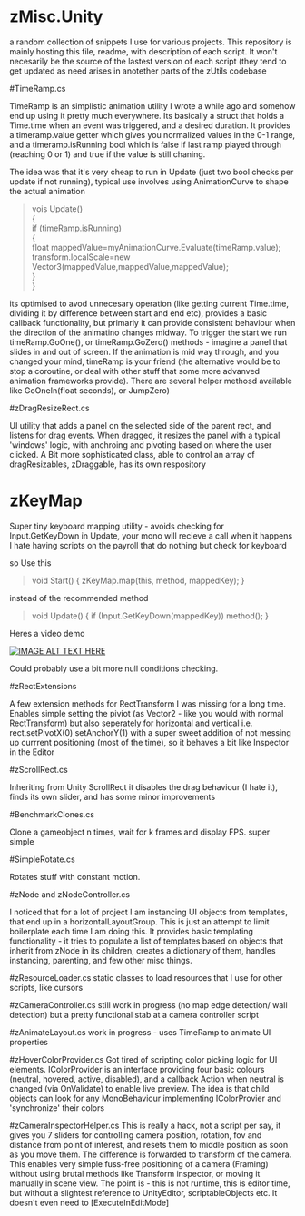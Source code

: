 # zMisc.Unity
a random collection of snippets I use for various projects. This repository is mainly hosting this file, readme, with description of each script.
It won't necesarily be the source of the lastest version of each script (they tend to get updated as need arises in anotether parts of the zUtils codebase

#TimeRamp.cs

TimeRamp is an simplistic animation utility I wrote a while ago and somehow end up using it pretty much everywhere.
Its basically a struct that holds a Time.time when an event was triggered, and a desired duration. It provides a timeramp.value getter which gives you normalized values in the 0-1 range, and a timeramp.isRunning bool which is false if last ramp played through (reaching 0 or 1) and true if the value is still chaning.

The idea was that it's very cheap to run in Update (just two bool checks per update if not running), typical use involves using AnimationCurve to shape the actual animation

>vois Update()<br/>
>{<br/>
> if (timeRamp.isRunning)<br/>
>  {<br/>
>  float mappedValue=myAnimationCurve.Evaluate(timeRamp.value);<br/>
>  transform.localScale=new Vector3(mappedValue,mappedValue,mappedValue);<br/>
> }<br/>
>}

its optimised to avod unnecesary operation (like getting current Time.time, dividing it by difference between start and end etc), provides a basic callback functionality, but primarly it can provide consistent behaviour when the direction of the animatino changes midway.
To trigger the start we run timeRamp.GoOne(), or timeRamp.GoZero() methods - imagine a panel that slides in and out of screen. If the animation is mid way through, and you changed your mind, timeRamp is your friend (the alternative would be to stop a coroutine, or deal with other stuff that some more advanved animation frameworks provide).
There are several helper methosd available like GoOneIn(float seconds), or JumpZero)




#zDragResizeRect.cs

UI utility that adds a panel on the selected side of the parent rect, and listens for drag events. When dragged, it resizes the panel with a typical 'windows' logic, with anchroing and pivoting based on where the user clicked.
A Bit more sophisticated class, able to control an array of dragResizables, zDraggable, has its own respository

# zKeyMap
Super tiny keyboard mapping utility - avoids checking for Input.GetKeyDown in Update, your mono will recieve a call when it happens
I hate having scripts on the payroll that do nothing but check for keyboard

so Use this

>void Start()
>   {
>      zKeyMap.map(this, method, mappedKey);
>   }

instead of the recommended method

>void Update()
>    {
>        if (Input.GetKeyDown(mappedKey)) method();
>    }
    
Heres a video demo
    
[![IMAGE ALT TEXT HERE](http://img.youtube.com/vi/eSrLbbu6xas/0.jpg)](http://www.youtube.com/watch?v=eSrLbbu6xas)
  
Could probably use a bit more null conditions checking. 

#zRectExtensions

A few extension methods for RectTransform I was missing for a long time. Enables simple setting the piviot (as Vector2 - like you would with normal RectTransform) but also 
seperately for horizontal and vertical i.e. rect.setPivotX(0) setAnchorY(1) with a super sweet addition of not messing up currrent positioning (most of the time), so it behaves a bit like Inspector in the Editor

#zScrollRect.cs

Inheriting from Unity ScrollRect it disables the drag behaviour (I hate it), finds its own slider, and has some minor improvements

#BenchmarkClones.cs

Clone a gameobject n times, wait for k frames and display FPS. super simple

#SimpleRotate.cs

Rotates stuff with constant motion.

#zNode and zNodeController.cs

I noticed that for a lot of project I am instancing UI objects from templates, that end up in a horizontalLayoutGroup. This is just an attempt to limit boilerplate each time I am doing this. 
It provides basic templating functionality - it tries to populate a list of templates based on objects that inherit from zNode in its children, creates a dictionary of them, handles instancing, parenting, and few other misc things.

#zResourceLoader.cs
static classes to load resources that I use for other scripts, like cursors

#zCameraController.cs
still work in progress (no map edge detection/ wall detection) but a pretty functional stab at a camera controller script

#zAnimateLayout.cs
work in progress - uses TimeRamp to animate UI properties

#zHoverColorProvider.cs
Got tired of scripting color picking logic for UI elements. IColorProvider is an interface providing four basic colours (neutral, hovered, active, disabled), and a callback Action when neutral is changed (via OnValidate) to enable live preview.
The idea is that child objects can look for any MonoBehaviour implementing IColorProvier and 'synchronize' their colors

#zCameraInspectorHelper.cs
This is really a hack, not a script per say, it gives you 7 sliders for controlling camera position, rotation, fov and distance from point of interest, and resets them to middle position as soon as you move them. The difference is forwarded to transform of the camera. This enables very simple fuss-free positioning of a camera (Framing) without using brutal methods like Transform inspector, or moving it manually in scene view.
The point is - this is not runtime, this is editor time, but without a slightest reference to UnityEditor, scriptableObjects etc. It doesn't even need to [ExecuteInEditMode]








